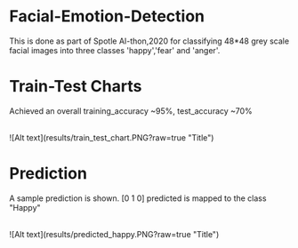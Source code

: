 # Facial-Emotion-Detection
This is done as part of Spotle AI-thon,2020 for classifying 48*48 grey scale facial images into three classes 'happy','fear' and 'anger'.

# Train-Test Charts
<p>Achieved an overall training_accuracy ~95%, test_accuracy ~70% </p><br/>
![Alt text](results/train_test_chart.PNG?raw=true "Title")

# Prediction
<p> A sample prediction is shown. [0 1 0] predicted is mapped to the class "Happy" </p><br/>
![Alt text](results/predicted_happy.PNG?raw=true "Title")

